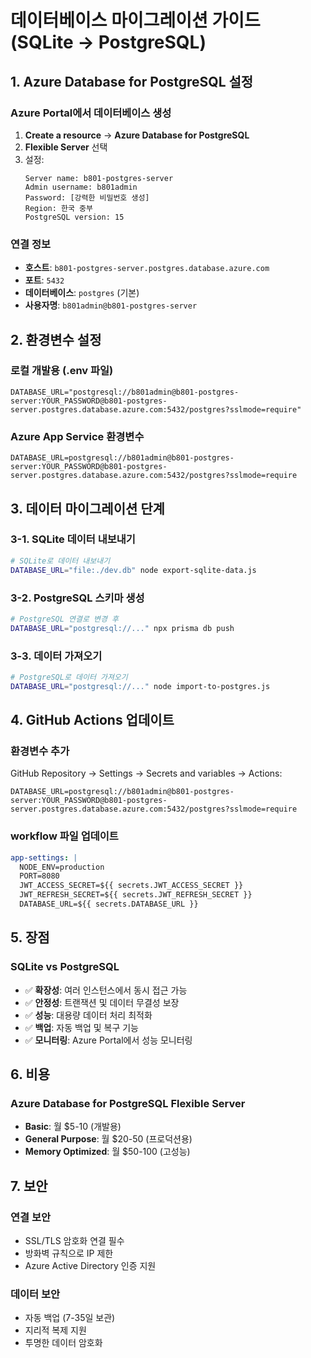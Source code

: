 # 데이터베이스 마이그레이션 가이드 (SQLite → PostgreSQL)

## 1. Azure Database for PostgreSQL 설정

### Azure Portal에서 데이터베이스 생성
1. **Create a resource** → **Azure Database for PostgreSQL**
2. **Flexible Server** 선택
3. 설정:
   ```
   Server name: b801-postgres-server
   Admin username: b801admin
   Password: [강력한 비밀번호 생성]
   Region: 한국 중부
   PostgreSQL version: 15
   ```

### 연결 정보
- **호스트**: `b801-postgres-server.postgres.database.azure.com`
- **포트**: `5432`
- **데이터베이스**: `postgres` (기본)
- **사용자명**: `b801admin@b801-postgres-server`

## 2. 환경변수 설정

### 로컬 개발용 (.env 파일)
```env
DATABASE_URL="postgresql://b801admin@b801-postgres-server:YOUR_PASSWORD@b801-postgres-server.postgres.database.azure.com:5432/postgres?sslmode=require"
```

### Azure App Service 환경변수
```
DATABASE_URL=postgresql://b801admin@b801-postgres-server:YOUR_PASSWORD@b801-postgres-server.postgres.database.azure.com:5432/postgres?sslmode=require
```

## 3. 데이터 마이그레이션 단계

### 3-1. SQLite 데이터 내보내기
```bash
# SQLite로 데이터 내보내기
DATABASE_URL="file:./dev.db" node export-sqlite-data.js
```

### 3-2. PostgreSQL 스키마 생성
```bash
# PostgreSQL 연결로 변경 후
DATABASE_URL="postgresql://..." npx prisma db push
```

### 3-3. 데이터 가져오기
```bash
# PostgreSQL로 데이터 가져오기
DATABASE_URL="postgresql://..." node import-to-postgres.js
```

## 4. GitHub Actions 업데이트

### 환경변수 추가
GitHub Repository → Settings → Secrets and variables → Actions:
```
DATABASE_URL=postgresql://b801admin@b801-postgres-server:YOUR_PASSWORD@b801-postgres-server.postgres.database.azure.com:5432/postgres?sslmode=require
```

### workflow 파일 업데이트
```yaml
app-settings: |
  NODE_ENV=production
  PORT=8080
  JWT_ACCESS_SECRET=${{ secrets.JWT_ACCESS_SECRET }}
  JWT_REFRESH_SECRET=${{ secrets.JWT_REFRESH_SECRET }}
  DATABASE_URL=${{ secrets.DATABASE_URL }}
```

## 5. 장점

### SQLite vs PostgreSQL
- ✅ **확장성**: 여러 인스턴스에서 동시 접근 가능
- ✅ **안정성**: 트랜잭션 및 데이터 무결성 보장
- ✅ **성능**: 대용량 데이터 처리 최적화
- ✅ **백업**: 자동 백업 및 복구 기능
- ✅ **모니터링**: Azure Portal에서 성능 모니터링

## 6. 비용

### Azure Database for PostgreSQL Flexible Server
- **Basic**: 월 $5-10 (개발용)
- **General Purpose**: 월 $20-50 (프로덕션용)
- **Memory Optimized**: 월 $50-100 (고성능)

## 7. 보안

### 연결 보안
- SSL/TLS 암호화 연결 필수
- 방화벽 규칙으로 IP 제한
- Azure Active Directory 인증 지원

### 데이터 보안
- 자동 백업 (7-35일 보관)
- 지리적 복제 지원
- 투명한 데이터 암호화
